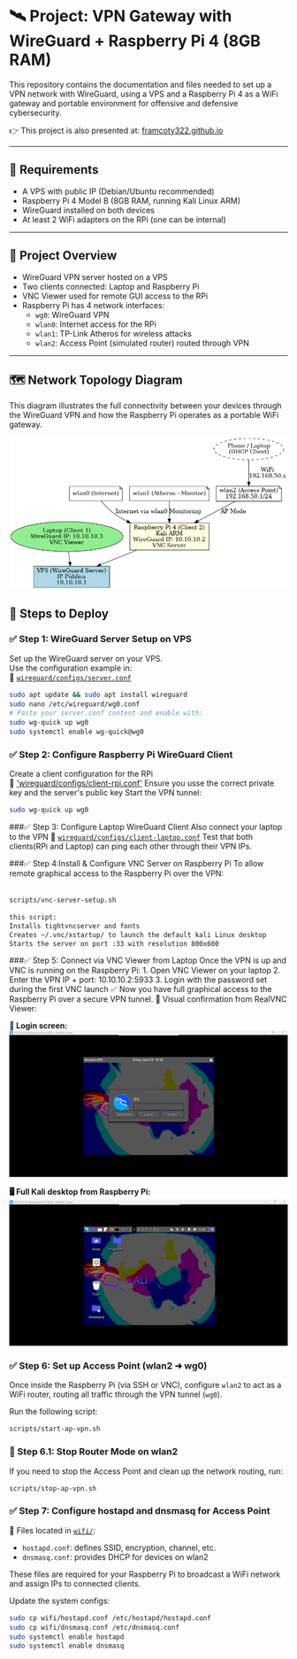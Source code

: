 # 🛰️ Project: VPN Gateway with WireGuard + Raspberry Pi 4 (8GB RAM)

This repository contains the documentation and files needed to set up a VPN network with WireGuard, using a VPS and a Raspberry Pi 4 as a WiFi gateway and portable environment for offensive and defensive cybersecurity.

👉 This project is also presented at: [framcoty322.github.io](https://framcoty322.github.io)

---

## 🔧 Requirements

- A VPS with public IP (Debian/Ubuntu recommended)
- Raspberry Pi 4 Model B (8GB RAM, running Kali Linux ARM)
- WireGuard installed on both devices
- At least 2 WiFi adapters on the RPi (one can be internal)

---

## 🧠 Project Overview

- WireGuard VPN server hosted on a VPS
- Two clients connected: Laptop and Raspberry Pi
- VNC Viewer used for remote GUI access to the RPi
- Raspberry Pi has 4 network interfaces:
  - `wg0`: WireGuard VPN
  - `wlan0`: Internet access for the RPi
  - `wlan1`: TP-Link Atheros for wireless attacks
  - `wlan2`: Access Point (simulated router) routed through VPN

---
## 🗺️ Network Topology Diagram

This diagram illustrates the full connectivity between your devices through the WireGuard VPN and how the Raspberry Pi operates as a portable WiFi gateway.

![Network Topology](./images/architectire.png)

## 🚀 Steps to Deploy

### ✅ Step 1: WireGuard Server Setup on VPS

Set up the WireGuard server on your VPS.  
Use the configuration example in:  
📄 [`wireguard/configs/server.conf`](./wireguard/configs/server.conf)

```bash
sudo apt update && sudo apt install wireguard
sudo nano /etc/wireguard/wg0.conf
# Paste your server.conf content and enable with:
sudo wg-quick up wg0
sudo systemctl enable wg-quick@wg0
```

### ✅ Step 2: Configure Raspberry Pi WireGuard Client

Create a client configuration for the RPi  
📄 ['wireguard/configs/client-rpi.conf'](./wireguard/configs/client-rpi.conf)
Ensure you usse the correct private key and the server's public key
Start the VPN tunnel:
```bash
sudo wg-quick up wg0

```

###✅ Step 3: Configure Laptop WireGuard Client
Also connect your laptop to the VPN
📄 [`wireguard/configs/client-laptop.conf`](./wireguard/configs/client-laptop.conf)
Test that both clients(RPi and Laptop) can ping each other through their VPN IPs.

###✅ Step 4:Install & Configure VNC Server on Raspberry Pi
To allow remote graphical access to the Raspberry Pi over the VPN:

```bash

scripts/vnc-server-setup.sh
```
	this script:
	Installs tightvncserver and fonts
	Creates ~/.vnc/xstartup/ to launch the default kali Linux desktop
	Starts the server on port :33 with resolution 800x600
###✅ Step 5: Connect via VNC Viewer from Laptop
Once the VPN is up and VNC is running on the Raspberry Pi:
	1. Open VNC Viewer on your laptop
	2. Enter the VPN IP + port:
		10.10.10.2:5933
	3. Login with the password set during the first VNC launch
✅ Now you have full graphical access to the Raspberry Pi over a secure VPN tunnel.
📸 Visual confirmation from RealVNC Viewer:

**🔐 Login screen:**
![Login](./images/vnc-connected.png)

**🖥️ Full Kali desktop from Raspberry Pi:**
![Kali Desktop](./images/vnc-connected1.png)


### ✅ Step 6: Set up Access Point (wlan2 ➜ wg0)

Once inside the Raspberry Pi (via SSH or VNC), configure `wlan2` to act as a WiFi router, routing all traffic through the VPN tunnel (`wg0`).

Run the following script:

```bash
scripts/start-ap-vpn.sh
```
### 🧼 Step 6.1: Stop Router Mode on wlan2

If you need to stop the Access Point and clean up the network routing, run:

```bash
scripts/stop-ap-vpn.sh
```
### ✅ Step 7: Configure hostapd and dnsmasq for Access Point

📁 Files located in [`wifi/`](./wifi):

- `hostapd.conf`: defines SSID, encryption, channel, etc.
- `dnsmasq.conf`: provides DHCP for devices on wlan2

These files are required for your Raspberry Pi to broadcast a WiFi network and assign IPs to connected clients.

Update the system configs:

```bash
sudo cp wifi/hostapd.conf /etc/hostapd/hostapd.conf
sudo cp wifi/dnsmasq.conf /etc/dnsmasq.conf
sudo systemctl enable hostapd
sudo systemctl enable dnsmasq
```